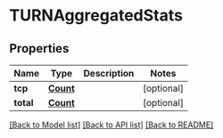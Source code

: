 # TURNAggregatedStats

## Properties
Name | Type | Description | Notes
------------ | ------------- | ------------- | -------------
**tcp** | [**Count**](Count.md) |  | [optional] 
**total** | [**Count**](Count.md) |  | [optional] 

[[Back to Model list]](../README.md#documentation-for-models) [[Back to API list]](../README.md#documentation-for-api-endpoints) [[Back to README]](../README.md)


